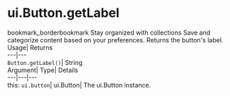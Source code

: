  
#  ui.Button.getLabel
bookmark_borderbookmark Stay organized with collections  Save and categorize content based on your preferences.
Returns the button's label. 
Usage| Returns  
---|---  
`Button.getLabel()`| String  
Argument| Type| Details  
---|---|---  
this: `ui.button`| ui.Button| The ui.Button instance.  
